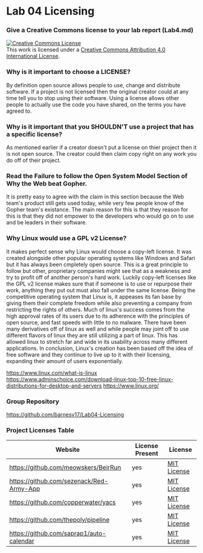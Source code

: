 # Lab 04 Licensing

### Give a Creative Commons license to your lab report (Lab4.md)

<a rel="license" href="http://creativecommons.org/licenses/by/4.0/"><img alt="Creative Commons License" style="border-width:0" src="https://i.creativecommons.org/l/by/4.0/88x31.png" /></a><br />This work is licensed under a <a rel="license" href="http://creativecommons.org/licenses/by/4.0/">Creative Commons Attribution 4.0 International License</a>.

### Why is it important to choose a LICENSE?

By definition open source allows people to use, change and distribute software.  If a project is not licensed then the original creator could at any time tell you to stop using their software.  Using a license allows other people to actually use the code you have shared, on the terms you have agreed to.

### Why is it important that you SHOULDN'T use a project that has a specific license?

As mentioned earlier if a creator doesn't put a license on thier project then it is not open source.  The creator could then claim copy right on any work you do off of their project.

### Read the Failure to follow the Open System Model Section of Why the Web beat Gopher.

It is pretty easy to agree with the claim in this section because the Web team's product still gets used today, while very few people know of the Gopher team's existance.  The main reason for this is that they reason for this is that they did not empower to the developers who would go on to use and be leaders in their software.

### Why Linux would use a GPL v2 License?

It makes perfect sense why Linux would choose a copy-left license.  It was created alongside other popular operating systems like Windows and Safari but it has always been cmpletely open source.  This is a great principle to follow but other, proprietary companies might see that as a weakness and try to profit off of another person's hard work.  Luckily copy-left licenses like the GPL v2 license makes sure that if someone is to use or repurpose their work, anything they put out must also fall under the same license.  Being the competitive operating system that Linux is, it appeases its fan base by giving them their complete freedom while also preventing a company from restricting the rights of others.  Much of linux's success comes from the high approval rates of its users due to its adherence with the principles of open source, and fast speeds with little to no malware.  There have been many derivatives off of linux as well and while people may joint off to use different flavors of linux they are still utilizing a part of linux.  This has allowed linux to stretch far and wide in its usability across many different applications. In conclusion, Linux's creation has been based off the idea of free software and they continue to live up to it with their licensing, expanding their amount of users exponentially.

https://www.linux.com/what-is-linux
https://www.adminschoice.com/download-linux-top-10-free-linux-distributions-for-desktop-and-servers
https://www.linux.org/

### Group Repository

https://github.com/barnesv17/Lab04-Licensing

### Project Licenses Table


| Website                              | License Present | License                                                   |
|--------------------------------------|-----------------|-----------------------------------------------------------|
| https://github.com/meowskers/BeirRun | yes             | [MIT License](https://en.wikipedia.org/wiki/MIT_License)  |
| https://github.com/sezenack/Red-Army-App | yes | [MIT License](https://en.wikipedia.org/wiki/MIT_License) |
| https://github.com/copperwater/yacs | yes | [MIT License](https://en.wikipedia.org/wiki/MIT_License) |
| https://github.com/thepoly/pipeline | yes | [MIT License](https://en.wikipedia.org/wiki/MIT_License) |
| https://github.com/saprap1/auto-calendar | yes | [MIT License](https://en.wikipedia.org/wiki/MIT_License) |



